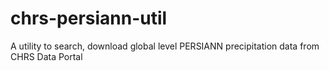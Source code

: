 # chrs-persiann-util
 A utility to search, download global level PERSIANN precipitation data from CHRS Data Portal
